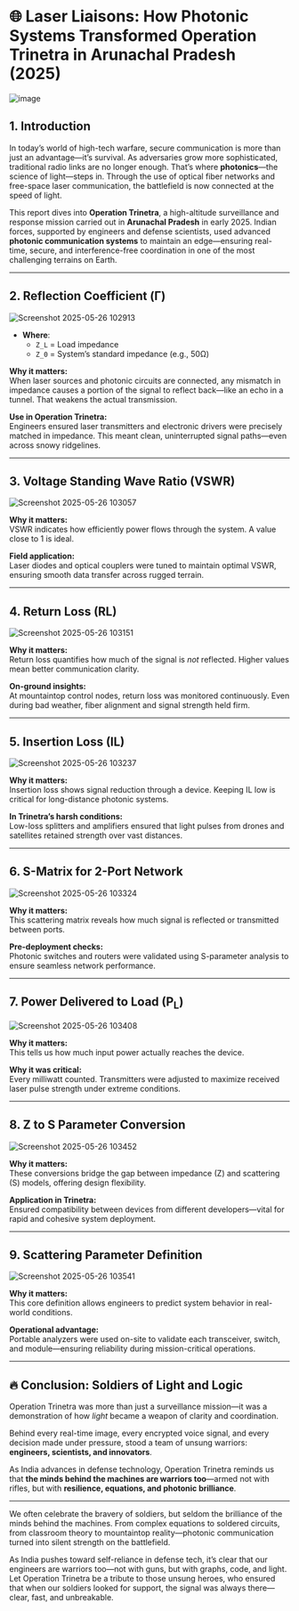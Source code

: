 # 🌐 Laser Liaisons: How Photonic Systems Transformed Operation Trinetra in Arunachal Pradesh (2025)

![image](https://github.com/user-attachments/assets/4b5b5749-cf1a-487a-92c9-0305b38bb012)


## 1. Introduction

In today’s world of high-tech warfare, secure communication is more than just an advantage—it’s survival. As adversaries grow more sophisticated, traditional radio links are no longer enough. That’s where **photonics**—the science of light—steps in. Through the use of optical fiber networks and free-space laser communication, the battlefield is now connected at the speed of light.

This report dives into **Operation Trinetra**, a high-altitude surveillance and response mission carried out in **Arunachal Pradesh** in early 2025. Indian forces, supported by engineers and defense scientists, used advanced **photonic communication systems** to maintain an edge—ensuring real-time, secure, and interference-free coordination in one of the most challenging terrains on Earth.

---

## 2. Reflection Coefficient (Γ)

![Screenshot 2025-05-26 102913](https://github.com/user-attachments/assets/9d67242d-11e5-45d3-99fb-ec6e62ef9c28)

- **Where**:
  - `Z_L` = Load impedance  
  - `Z_0` = System’s standard impedance (e.g., 50Ω)

**Why it matters:**  
When laser sources and photonic circuits are connected, any mismatch in impedance causes a portion of the signal to reflect back—like an echo in a tunnel. That weakens the actual transmission.

**Use in Operation Trinetra:**  
Engineers ensured laser transmitters and electronic drivers were precisely matched in impedance. This meant clean, uninterrupted signal paths—even across snowy ridgelines.

---

## 3. Voltage Standing Wave Ratio (VSWR)

![Screenshot 2025-05-26 103057](https://github.com/user-attachments/assets/f68ce677-cd47-4a06-a8da-1a1206ccfe30)

**Why it matters:**  
VSWR indicates how efficiently power flows through the system. A value close to 1 is ideal.

**Field application:**  
Laser diodes and optical couplers were tuned to maintain optimal VSWR, ensuring smooth data transfer across rugged terrain.

---

## 4. Return Loss (RL)

![Screenshot 2025-05-26 103151](https://github.com/user-attachments/assets/63d68b04-a376-4713-bb36-94461887776b)

**Why it matters:**  
Return loss quantifies how much of the signal is *not* reflected. Higher values mean better communication clarity.

**On-ground insights:**  
At mountaintop control nodes, return loss was monitored continuously. Even during bad weather, fiber alignment and signal strength held firm.

---

## 5. Insertion Loss (IL)

![Screenshot 2025-05-26 103237](https://github.com/user-attachments/assets/f4380f90-b294-4736-9e07-2df30df416fc)


**Why it matters:**  
Insertion loss shows signal reduction through a device. Keeping IL low is critical for long-distance photonic systems.

**In Trinetra’s harsh conditions:**  
Low-loss splitters and amplifiers ensured that light pulses from drones and satellites retained strength over vast distances.

---

## 6. S-Matrix for 2-Port Network

![Screenshot 2025-05-26 103324](https://github.com/user-attachments/assets/4c2000c8-9f92-4e19-b74f-6496aed9ee90)


**Why it matters:**  
This scattering matrix reveals how much signal is reflected or transmitted between ports.

**Pre-deployment checks:**  
Photonic switches and routers were validated using S-parameter analysis to ensure seamless network performance.

---

## 7. Power Delivered to Load (P<sub>L</sub>)

![Screenshot 2025-05-26 103408](https://github.com/user-attachments/assets/bdf6a5e6-7ce4-41bd-9e38-66a85ed957bc)


**Why it matters:**  
This tells us how much input power actually reaches the device.

**Why it was critical:**  
Every milliwatt counted. Transmitters were adjusted to maximize received laser pulse strength under extreme conditions.

---

## 8. Z to S Parameter Conversion

![Screenshot 2025-05-26 103452](https://github.com/user-attachments/assets/485eb0ac-2a6c-425f-9cfe-f5dff28d3c6e)


**Why it matters:**  
These conversions bridge the gap between impedance (Z) and scattering (S) models, offering design flexibility.

**Application in Trinetra:**  
Ensured compatibility between devices from different developers—vital for rapid and cohesive system deployment.

---

## 9. Scattering Parameter Definition

![Screenshot 2025-05-26 103541](https://github.com/user-attachments/assets/66a96c85-1539-4a31-a689-0568eb3db66b)


**Why it matters:**  
This core definition allows engineers to predict system behavior in real-world conditions.

**Operational advantage:**  
Portable analyzers were used on-site to validate each transceiver, switch, and module—ensuring reliability during mission-critical operations.

---


## 🔥 Conclusion: Soldiers of Light and Logic

Operation Trinetra was more than just a surveillance mission—it was a demonstration of how *light* became a weapon of clarity and coordination.

Behind every real-time image, every encrypted voice signal, and every decision made under pressure, stood a team of unsung warriors: **engineers, scientists, and innovators**. 

As India advances in defense technology, Operation Trinetra reminds us that **the minds behind the machines are warriors too**—armed not with rifles, but with **resilience, equations, and photonic brilliance**.

---

We often celebrate the bravery of soldiers, but seldom the brilliance of the minds behind the machines. From complex equations to soldered circuits, from classroom theory to mountaintop reality—photonic communication turned into silent strength on the battlefield.

As India pushes toward self-reliance in defense tech, it’s clear that our engineers are warriors too—not with guns, but with graphs, code, and light. Let Operation Trinetra be a tribute to those unsung heroes, who ensured that when our soldiers looked for support, the signal was always there—clear, fast, and unbreakable.

